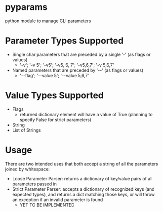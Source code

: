 pyparams
========

python module to manage CLI parameters

Parameter Types Supported
=========================

- Single char parameters that are preceded by a single '-' (as flags or values)
  - '-v'; '-v 5'; '-v5'; '-v5, 6, 7';  '-v5,6,7'; '-v 5,6,7'
- Named parameters that are preceded by '--' (as flags or values)
  - '--flag'; '--value 5'; '--value 5,6,7'

Value Types Supported
=====================
- Flags
  - returned dictionary element will have a value of True (planning to specify False for strict parameters)
- String
- List of Strings

Usage
=====
There are two intended uses that both accept a string of all the parameters joined by whitespace:
- Loose Parameter Parser: returns a dictionary of key/value pairs of all parameters passed in
- Strict Parameter Parser: accepts a dictionary of recognized keys (and expected types), and returns a dict matching those keys, or will throw an exception if an invalid parameter is found
  - YET TO BE IMPLEMENTED

